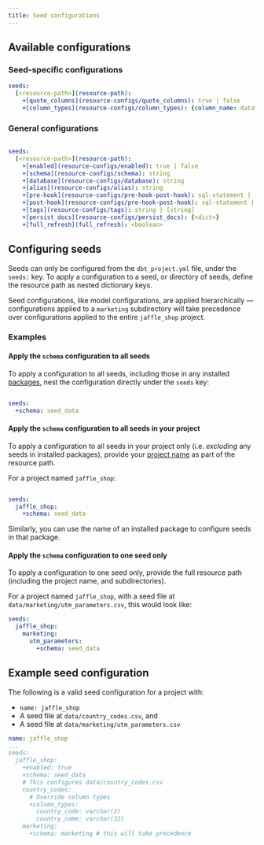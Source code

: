 ```yaml
---
title: Seed configurations
---
```


## Available configurations
### Seed-specific configurations

<File name='dbt_project.yml'>

```yml
seeds:
  [<resource-path>](resource-path):
    +[quote_columns](resource-configs/quote_columns): true | false
    +[column_types](resource-configs/column_types): {column_name: datatype}

```

</File>


### General configurations

<File name='dbt_project.yml'>

```yml

seeds:
  [<resource-path>](resource-path):
    +[enabled](resource-configs/enabled): true | false
    +[schema](resource-configs/schema): string
    +[database](resource-configs/database): string
    +[alias](resource-configs/alias): string
    +[pre-hook](resource-configs/pre-hook-post-hook): sql-statement | [sql-statement]
    +[post-hook](resource-configs/pre-hook-post-hook): sql-statement | [sql-statement]
    +[tags](resource-configs/tags): string | [string]
    +[persist_docs](resource-configs/persist_docs): {<dict>}
    +[full_refresh](full_refresh): <boolean>

```

</File>

## Configuring seeds
Seeds can only be configured from the `dbt_project.yml` file, under the `seeds:` key. To apply a configuration to a seed, or directory of seeds, define the resource path as nested dictionary keys.

Seed configurations, like model configurations, are applied hierarchically — configurations applied to a `marketing` subdirectory will take precedence over configurations applied to the entire `jaffle_shop` project.

### Examples
#### Apply the `schema` configuration to all seeds
To apply a configuration to all seeds, including those in any installed [packages](package-management), nest the configuration directly under the `seeds` key:

<File name='dbt_project.yml'>

```yml

seeds:
  +schema: seed_data
```

</File>


#### Apply the `schema` configuration to all seeds in your project
To apply a configuration to all seeds in your project only (i.e. _excluding_ any seeds in installed packages), provide your [project name](project-configs/name.md) as part of the resource path.

For a project named `jaffle_shop`:

<File name='dbt_project.yml'>

```yml

seeds:
  jaffle_shop:
    +schema: seed_data
```

</File>

Similarly, you can use the name of an installed package to configure seeds in that package.

#### Apply the `schema` configuration to one seed only
To apply a configuration to one seed only, provide the full resource path (including the project name, and subdirectories).

For a project named `jaffle_shop`, with a seed file at `data/marketing/utm_parameters.csv`, this would look like:

<File name='dbt_project.yml'>

```yml
seeds:
  jaffle_shop:
    marketing:
      utm_parameters:
        +schema: seed_data
```

</File>


## Example seed configuration
The following is a valid seed configuration for a project with:
* `name: jaffle_shop`
* A seed file at `data/country_codes.csv`, and
* A seed file at `data/marketing/utm_parameters.csv`


<File name='dbt_project.yml'>

```yml
name: jaffle_shop
...
seeds:
  jaffle_shop:
    +enabled: true
    +schema: seed_data
    # This configures data/country_codes.csv
    country_codes:
      # Override column types
      +column_types:
        country_code: varchar(2)
        country_name: varchar(32)
    marketing:
      +schema: marketing # this will take precedence
```

</File>
